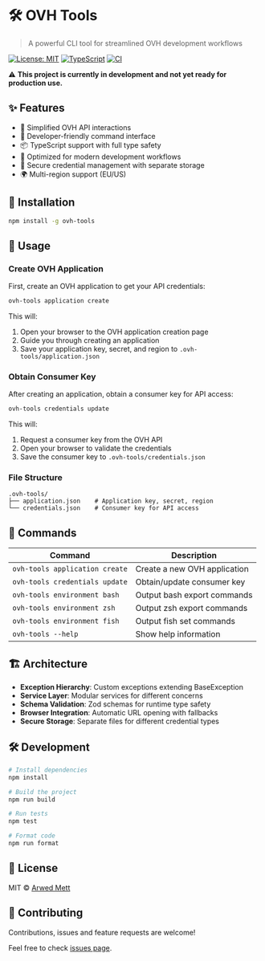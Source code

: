 # 🛠️ OVH Tools

> A powerful CLI tool for streamlined OVH development workflows

[![License: MIT](https://img.shields.io/badge/License-MIT-yellow.svg)](https://opensource.org/licenses/MIT)
[![TypeScript](https://img.shields.io/badge/TypeScript-007ACC?logo=typescript&logoColor=white)](https://www.typescriptlang.org/)
[![CI](https://github.com/Pfeifenjoy/ovh-tools/actions/workflows/ci.yml/badge.svg)](https://github.com/Pfeifenjoy/ovh-tools/actions/workflows/ci.yml)

⚠️ **This project is currently in development and not yet ready for production use.**

## ✨ Features

- 🚀 Simplified OVH API interactions
- 🔧 Developer-friendly command interface
- 📦 TypeScript support with full type safety
- 🎯 Optimized for modern development workflows
- 🔐 Secure credential management with separate storage
- 🌍 Multi-region support (EU/US)

## 🚀 Installation

```bash
npm install -g ovh-tools
```

## 📖 Usage

### Create OVH Application

First, create an OVH application to get your API credentials:

```bash
ovh-tools application create
```

This will:

1. Open your browser to the OVH application creation page
2. Guide you through creating an application
3. Save your application key, secret, and region to `.ovh-tools/application.json`

### Obtain Consumer Key

After creating an application, obtain a consumer key for API access:

```bash
ovh-tools credentials update
```

This will:

1. Request a consumer key from the OVH API
2. Open your browser to validate the credentials
3. Save the consumer key to `.ovh-tools/credentials.json`

### File Structure

```
.ovh-tools/
├── application.json    # Application key, secret, region
└── credentials.json    # Consumer key for API access
```

## 🔧 Commands

| Command                        | Description                  |
| ------------------------------ | ---------------------------- |
| `ovh-tools application create` | Create a new OVH application |
| `ovh-tools credentials update` | Obtain/update consumer key   |
| `ovh-tools environment bash`   | Output bash export commands  |
| `ovh-tools environment zsh`    | Output zsh export commands   |
| `ovh-tools environment fish`   | Output fish set commands     |
| `ovh-tools --help`             | Show help information        |

## 🏗️ Architecture

- **Exception Hierarchy**: Custom exceptions extending BaseException
- **Service Layer**: Modular services for different concerns
- **Schema Validation**: Zod schemas for runtime type safety
- **Browser Integration**: Automatic URL opening with fallbacks
- **Secure Storage**: Separate files for different credential types

## 🛠️ Development

```bash
# Install dependencies
npm install

# Build the project
npm run build

# Run tests
npm test

# Format code
npm run format
```

## 📝 License

MIT © [Arwed Mett](https://github.com/Pfeifenjoy)

## 🤝 Contributing

Contributions, issues and feature requests are welcome!

Feel free to check [issues page](https://github.com/Pfeifenjoy/ovh-tools/issues).
